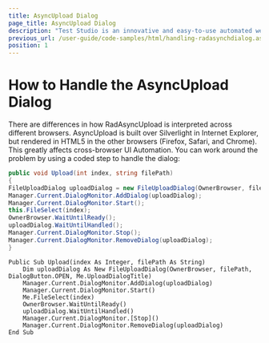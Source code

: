```yaml
---
title: AsyncUpload Dialog
page_title: AsyncUpload Dialog
description: "Test Studio is an innovative and easy-to-use automated web, WPF and load testing solution. Test Studio tests support essential technologies like ASP.NET AJAX, Silverlight, PHP and MVC. HTML5, Testing framework, functional testing, performance testing, load testing, exploratory testing, manual testing."
previous_url: /user-guide/code-samples/html/handling-radasynchdialog.aspx, /user-guide/code-samples/html/handling-radasynchdialog
position: 1
---
```

# How to Handle the AsyncUpload Dialog

There are differences in how RadAsyncUpload is interpreted across different browsers. AsyncUpload is built over Silverlight in Internet Explorer, but rendered in HTML5 in the other browsers (Firefox, Safari, and Chrome). This greatly affects cross-browser UI Automation. You can work around the problem by using a coded step to handle the dialog:

````C#
public void Upload(int index, string filePath)
{
FileUploadDialog uploadDialog = new FileUploadDialog(OwnerBrowser, filePath, DialogButton.OPEN, this.UploadDialogTitle);
Manager.Current.DialogMonitor.AddDialog(uploadDialog);
Manager.Current.DialogMonitor.Start();
this.FileSelect(index);
OwnerBrowser.WaitUntilReady();
uploadDialog.WaitUntilHandled();
Manager.Current.DialogMonitor.Stop();
Manager.Current.DialogMonitor.RemoveDialog(uploadDialog);
}
````
````VB
Public Sub Upload(index As Integer, filePath As String)
    Dim uploadDialog As New FileUploadDialog(OwnerBrowser, filePath, DialogButton.OPEN, Me.UploadDialogTitle)
    Manager.Current.DialogMonitor.AddDialog(uploadDialog)
    Manager.Current.DialogMonitor.Start()
    Me.FileSelect(index) 
    OwnerBrowser.WaitUntilReady()
    uploadDialog.WaitUntilHandled()
    Manager.Current.DialogMonitor.[Stop]()
    Manager.Current.DialogMonitor.RemoveDialog(uploadDialog)
End Sub
````


